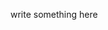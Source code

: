 <!--
 * @Author: BohanWu 819186192@qq.com
 * @Date: 2022-12-07 12:44:15
 * @LastEditors: BohanWu 819186192@qq.com
 * @LastEditTime: 2022-12-07 12:44:25
 * @FilePath: /lsm-KV-store/docs/mainpage.md
 * @Description: 
 * 
 * Copyright (c) 2022 by BohanWu 819186192@qq.com, All Rights Reserved. 
-->
write something here